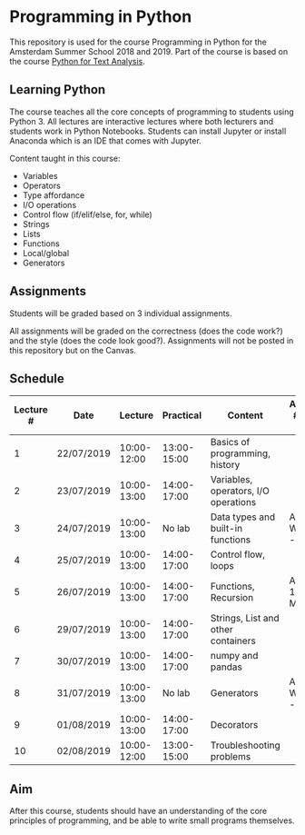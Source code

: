 Programming in Python
=====================

This repository is used for the course Programming in Python for the Amsterdam Summer School 2018 and 2019.
Part of the course is
based on the course [Python for Text Analysis](https://github.com/cltl/python-for-text-analysis).

Learning Python
---------------

The course teaches all the core concepts of programming to students using Python 3.
All lectures are interactive lectures where both lecturers and students work
in Python Notebooks.
Students can install Jupyter or install Anaconda which is an IDE that comes with Jupyter.

Content taught in this course:

* Variables
* Operators
* Type affordance
* I/O operations
* Control flow (if/elif/else, for, while)
* Strings
* Lists
* Functions
* Local/global
* Generators

Assignments
-----------

Students will be graded based on 3 individual assignments.

All assignments will be graded on the correctness (does the code work?) and the style (does the code look good?).
Assignments will not be posted in this repository but on the Canvas.

Schedule
--------

| Lecture # | Date       | Lecture     | Practical   | Content                              | Assignment #N Start - End     |
|-----------|------------|-------------|-------------|--------------------------------------|-------------------------------|
| 1         | 22/07/2019 | 10:00-12:00 | 13:00-15:00 | Basics of programming, history       |                               |
| 2         | 23/07/2019 | 10:00-13:00 | 14:00-17:00 | Variables, operators, I/O operations |                               |
| 3         | 24/07/2019 | 10:00-13:00 | No lab      | Data types and built-in functions    | ASGN #1 Wed 18:00 - Fri 18:00 |
| 4         | 25/07/2019 | 10:00-13:00 | 14:00-17:00 | Control flow, loops                  |                               |
| 5         | 26/07/2019 | 10:00-13:00 | 14:00-17:00 | Functions, Recursion                 | ASGN #2 Fri 18:00 - Mon 18:00 |
| 6         | 29/07/2019 | 10:00-13:00 | 14:00-17:00 | Strings, List and other containers   |                               |
| 7         | 30/07/2019 | 10:00-13:00 | 14:00-17:00 | numpy and pandas                     |                               |
| 8         | 31/07/2019 | 10:00-13:00 | No lab      | Generators                           | ASGN #3 Wed 13:00 - Fri 21:00 |
| 9         | 01/08/2019 | 10:00-13:00 | 14:00-17:00 | Decorators                           |                               |
| 10        | 02/08/2019 | 10:00-12:00 | 13:00-15:00 | Troubleshooting problems             |                               |

Aim
---

After this course, students should have an understanding of the core principles of programming, and be able to write
small programs themselves.
